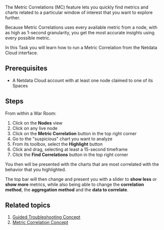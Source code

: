 <!--
title: "Find the root cause of an issue with Metric correlations"
sidebar_label: "Find the root cause of an issue with Metric correlations"
custom_edit_url: "https://github.com/netdata/learn/blob/master/docs/tasks/find-the-root-cause-of-an-issue-with-metric-correlations.md"
learn_status: "Published"
learn_topic_type: "Tasks"
sidebar_position: 7
learn_rel_path: "operations"
learn_docs_purpose: "Instructions on how to use metric correlations to find correlated charts "
learn_repo_doc: "True"
-->

The Metric Correlations (MC) feature lets you quickly find metrics and charts related to a particular window of interest
that you want to explore further.

Because Metric Correlations uses every available metric from a node, with as high as 1-second granularity, you get
the most accurate insights using every possible metric.

In this Task you will learn how to run a Metric Correlation from the Netdata Cloud interface.

## Prerequisites

- A Netdata Cloud account with at least one node claimed to one of its Spaces

## Steps

From within a War Room:

1. Click on the **Nodes** view
2. Click on any live node
3. Click on the **Metric Correlation** button in the top right corner
4. Go to the "suspicious" chart you want to analyze
5. From its toolbox, select the **Highlight** button
6. Click and drag, selecting at least a 15-second timeframe
7. Click the **Find Correlations** button in the top right corner

You then will be presented with the charts that are most correlated with the behavior that you highlighted.

The top bar will then change and present you with a slider to **show less** or **show more** metrics, while also being
able to change the **correlation method**, the **aggregation method** and the **data to correlate**.

## Related topics

1. [Guided Troubleshooting Concept](https://github.com/netdata/netdata/blob/master/docs/concepts/netdata-architecture/guided-troubleshooting.md)
2. [Metric Correlation Concept](https://github.com/netdata/netdata/blob/master/docs/concepts/guided-troubleshooting/metric-correlations.md)

